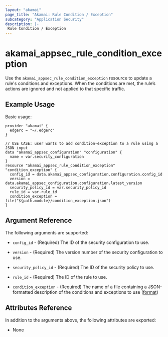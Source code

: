 ```yaml
---
layout: "akamai"
page_title: "Akamai: Rule Condition / Exception"
subcategory: "Application Security"
description: |-
 Rule Condition / Exception
---
```


# akamai_appsec_rule_condition_exception

Use the `akamai_appsec_rule_condition_exception` resource to update a rule's conditions and exceptions. When the conditions are met, the rule’s actions are ignored and not applied to that specific traffic.

## Example Usage

Basic usage:

```hcl
provider "akamai" {
  edgerc = "~/.edgerc"
}

// USE CASE: user wants to add condition-exception to a rule using a JSON input
data "akamai_appsec_configuration" "configuration" {
  name = var.security_configuration
}
resource "akamai_appsec_rule_condition_exception" "condition_exception" {
  config_id = data.akamai_appsec_configuration.configuration.config_id
  version = data.akamai_appsec_configuration.configuration.latest_version
  security_policy_id = var.security_policy_id
  rule_id = var.rule_id
  condition_exception = file("${path.module}/condition_exception.json")
}
```

## Argument Reference

The following arguments are supported:

* `config_id` - (Required) The ID of the security configuration to use.

* `version` - (Required) The version number of the security configuration to use.

* `security_policy_id` - (Required) The ID of the security policy to use.

* `rule_id` - (Required) The ID of the rule to use.

* `condition_exception` - (Required) The name of a file containing a JSON-formatted description of the conditions and exceptions to use ([format](https://developer.akamai.com/api/cloud_security/application_security/v1.html#putconditionexception))

## Attributes Reference

In addition to the arguments above, the following attributes are exported:

* None

